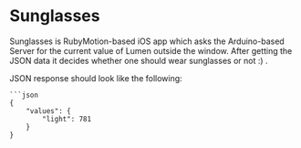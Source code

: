 Sunglasses
===

Sunglasses is RubyMotion-based iOS app which asks the Arduino-based Server for the current value of Lumen outside the window.
After getting the JSON data it decides whether one should wear sunglasses or not :) .

JSON response should look like the following:

	```json
	{
		"values": {
			"light": 781
		}
	}
	
	